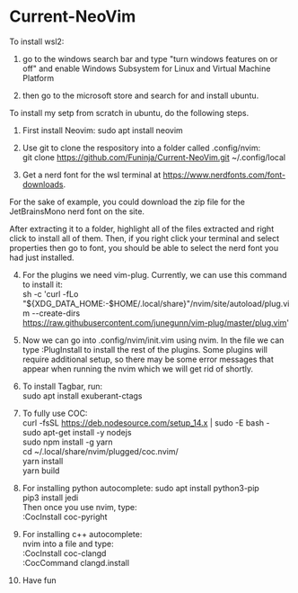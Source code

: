 # Current-NeoVim

To install wsl2:
1. go to the windows search bar and type "turn windows features on or off" and
enable Windows Subsystem for Linux and Virtual Machine Platform

2. then go to the microsoft store and search for and install ubuntu.

To install my setp from scratch in ubuntu, do the following steps.

1. First install Neovim:
  sudo apt install neovim
  
2. Use git to clone the respository into a folder called .config/nvim:<br/>
git clone https://github.com/Funinja/Current-NeoVim.git ~/.config/local

3. Get a nerd font for the wsl terminal at https://www.nerdfonts.com/font-downloads.

For the sake of example, you could download the zip file for the JetBrainsMono nerd font on the site.

After extracting it to a folder, highlight all of the files extracted and right click to install all of them.
Then, if you right click your terminal and select properties then go to font, you should be able to select the nerd font you had just installed.

4. For the plugins we need vim-plug. Currently, we can use this command to install it:<br/>
sh -c 'curl -fLo "${XDG_DATA_HOME:-$HOME/.local/share}"/nvim/site/autoload/plug.vim --create-dirs \
       https://raw.githubusercontent.com/junegunn/vim-plug/master/plug.vim'
       
5. Now we can go into .config/nvim/init.vim using nvim. In the file we can type :PlugInstall to install the rest of the plugins.
Some plugins will require additional setup, so there may be some error messages that appear when running the nvim which we will get rid of shortly.

6. To install Tagbar, run:<br/>
sudo apt install exuberant-ctags

7. To fully use COC:<br/>
curl -fsSL https://deb.nodesource.com/setup_14.x | sudo -E bash -<br/>
sudo apt-get install -y nodejs<br/>
sudo npm install -g yarn<br/>
cd ~/.local/share/nvim/plugged/coc.nvim/<br/>
yarn install<br/>
yarn build<br/>

8. For installing python autocomplete:
sudo apt install python3-pip<br/>
pip3 install jedi<br/>
Then once you use nvim, type:<br/>
:CocInstall coc-pyright<br/>

9. For installing c++ autocomplete:<br/>
nvim into a file and type:<br/>
:CocInstall coc-clangd<br/>
:CocCommand clangd.install<br/>

10. Have fun

